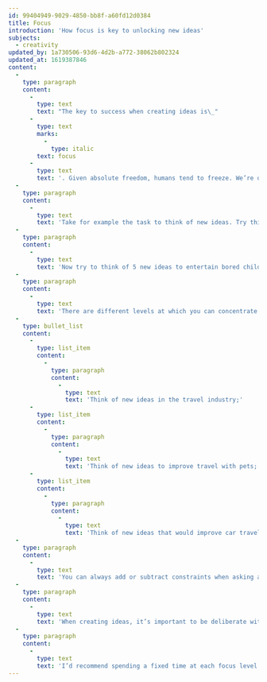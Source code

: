 ```yaml
---
id: 99404949-9029-4850-bb8f-a60fd12d0384
title: Focus
introduction: 'How focus is key to unlocking new ideas'
subjects:
  - creativity
updated_by: 1a730506-93d6-4d2b-a772-38062b802324
updated_at: 1619387846
content:
  -
    type: paragraph
    content:
      -
        type: text
        text: "The key to success when creating ideas is\_"
      -
        type: text
        marks:
          -
            type: italic
        text: focus
      -
        type: text
        text: '. Given absolute freedom, humans tend to freeze. We’re disabled by too much choice.'
  -
    type: paragraph
    content:
      -
        type: text
        text: 'Take for example the task to think of new ideas. Try this now. Think of as many new ideas as you can. No constraints, they could be anything. Not so easy, is it?'
  -
    type: paragraph
    content:
      -
        type: text
        text: 'Now try to think of 5 new ideas to entertain bored children in an airport. I’ll bet you’re fizzing with ideas. It’s the focus that allows you to unleash your creative potential.'
  -
    type: paragraph
    content:
      -
        type: text
        text: 'There are different levels at which you can concentrate your focus. For example, you could:'
  -
    type: bullet_list
    content:
      -
        type: list_item
        content:
          -
            type: paragraph
            content:
              -
                type: text
                text: 'Think of new ideas in the travel industry;'
      -
        type: list_item
        content:
          -
            type: paragraph
            content:
              -
                type: text
                text: 'Think of new ideas to improve travel with pets;'
      -
        type: list_item
        content:
          -
            type: paragraph
            content:
              -
                type: text
                text: 'Think of new ideas that would improve car travel for dogs.'
  -
    type: paragraph
    content:
      -
        type: text
        text: 'You can always add or subtract constraints when asking a question. In fact, asking wider questions will inevitably lead to new questions with more contrasts.'
  -
    type: paragraph
    content:
      -
        type: text
        text: 'When creating ideas, it’s important to be deliberate with your focus. It all depends on what you want to get out of an ideas session. Go too wide and you’re paralysed by choice; too narrow and ideas tend to repeat themselves.'
  -
    type: paragraph
    content:
      -
        type: text
        text: 'I’d recommend spending a fixed time at each focus level. Start wide and go narrow. Depending on what you find you can always go up or down levels as the ideas start to flow.'
---
```

